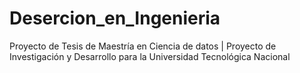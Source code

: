# Desercion_en_Ingenieria
Proyecto de Tesis de Maestría en Ciencia de datos | Proyecto de Investigación y Desarrollo para la Universidad Tecnológica Nacional
